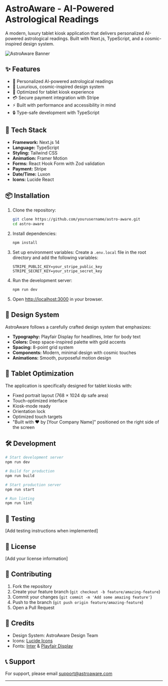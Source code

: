 # AstroAware - AI-Powered Astrological Readings

A modern, luxury tablet kiosk application that delivers personalized AI-powered astrological readings. Built with Next.js, TypeScript, and a cosmic-inspired design system.

![AstroAware Banner](public/banner.png)

## ✨ Features

- 🌟 Personalized AI-powered astrological readings
- 🎨 Luxurious, cosmic-inspired design system
- 📱 Optimized for tablet kiosk experience
- 💳 Secure payment integration with Stripe
- ⚡ Built with performance and accessibility in mind
- 🔒 Type-safe development with TypeScript

## 🚀 Tech Stack

- **Framework:** Next.js 14
- **Language:** TypeScript
- **Styling:** Tailwind CSS
- **Animation:** Framer Motion
- **Forms:** React Hook Form with Zod validation
- **Payment:** Stripe
- **Date/Time:** Luxon
- **Icons:** Lucide React

## 📦 Installation

1. Clone the repository:
   ```bash
   git clone https://github.com/yourusername/astro-aware.git
   cd astro-aware
   ```

2. Install dependencies:
   ```bash
   npm install
   ```

3. Set up environment variables:
   Create a `.env.local` file in the root directory and add the following variables:
   ```env
   STRIPE_PUBLIC_KEY=your_stripe_public_key
   STRIPE_SECRET_KEY=your_stripe_secret_key
   ```

4. Run the development server:
   ```bash
   npm run dev
   ```

5. Open [http://localhost:3000](http://localhost:3000) in your browser.

## 🎨 Design System

AstroAware follows a carefully crafted design system that emphasizes:

- **Typography:** Playfair Display for headlines, Inter for body text
- **Colors:** Deep space-inspired palette with gold accents
- **Spacing:** 8-point grid system
- **Components:** Modern, minimal design with cosmic touches
- **Animations:** Smooth, purposeful motion design

## 📱 Tablet Optimization

The application is specifically designed for tablet kiosks with:

- Fixed portrait layout (768 × 1024 dp safe area)
- Touch-optimized interface
- Kiosk-mode ready
- Orientation lock
- Optimized touch targets
- "Built with ❤️ by [Your Company Name]" positioned on the right side of the screen

## 🛠️ Development

```bash
# Start development server
npm run dev

# Build for production
npm run build

# Start production server
npm run start

# Run linting
npm run lint
```

## 🧪 Testing

[Add testing instructions when implemented]

## 📄 License

[Add your license information]

## 🤝 Contributing

1. Fork the repository
2. Create your feature branch (`git checkout -b feature/amazing-feature`)
3. Commit your changes (`git commit -m 'Add some amazing feature'`)
4. Push to the branch (`git push origin feature/amazing-feature`)
5. Open a Pull Request

## 🌟 Credits

- Design System: AstroAware Design Team
- Icons: [Lucide Icons](https://lucide.dev)
- Fonts: [Inter](https://rsms.me/inter/) & [Playfair Display](https://fonts.google.com/specimen/Playfair+Display)

## 📞 Support

For support, please email [support@astroaware.com](mailto:support@astroaware.com)

--- 